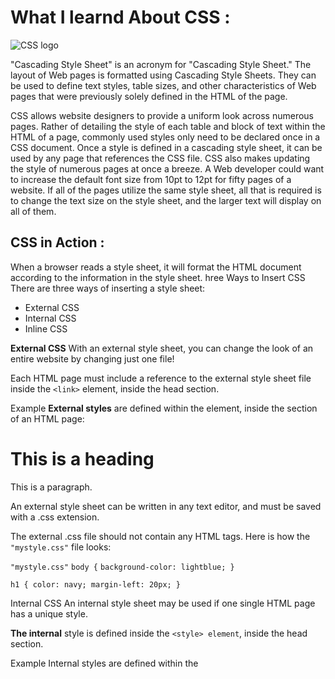 # What I learnd About CSS :
![CSS logo](https://cdn.pixabay.com/photo/2017/08/05/11/16/logo-2582747_1280.png)

"Cascading Style Sheet" is an acronym for "Cascading Style Sheet." The layout of Web pages is formatted using Cascading Style Sheets. They can be used to define text styles, table sizes, and other characteristics of Web pages that were previously solely defined in the HTML of the page.

CSS allows website designers to provide a uniform look across numerous pages. Rather of detailing the style of each table and block of text within the HTML of a page, commonly used styles only need to be declared once in a CSS document. Once a style is defined in a cascading style sheet, it can be used by any page that references the CSS file. CSS also makes updating the style of numerous pages at once a breeze. A Web developer could want to increase the default font size from 10pt to 12pt for fifty pages of a website. If all of the pages utilize the same style sheet, all that is required is to change the text size on the style sheet, and the larger text will display on all of them.

## CSS in Action :
When a browser reads a style sheet, it will format the HTML document according to the information in the style sheet.
hree Ways to Insert CSS
There are three ways of inserting a style sheet:

* External CSS
* Internal CSS
* Inline CSS

**External CSS**
With an external style sheet, you can change the look of an entire website by changing just one file!

Each HTML page must include a reference to the external style sheet file inside the `<link>` element, inside the head section.

Example
**External styles** are defined within the <link> element, inside the <head> section of an HTML page:

<!DOCTYPE html>
<html>
<head>
<link rel="stylesheet" href="mystyle.css">
</head>
<body>

<h1>This is a heading</h1>
<p>This is a paragraph.</p>

</body>
</html>
An external style sheet can be written in any text editor, and must be saved with a .css extension.

The external .css file should not contain any HTML tags.
Here is how the `"mystyle.css"` file looks:

`"mystyle.css"`
`body {`
  `background-color: lightblue;
}`

`h1 {
  color: navy;
  margin-left: 20px;
}`

Internal CSS
An internal style sheet may be used if one single HTML page has a unique style.

**The internal** style is defined inside the `<style> element`, inside the head section.

Example
Internal styles are defined within the <style> element, inside the `<head>` section of an HTML page:

`<!DOCTYPE html>`
`<html>`
`<head>`
`<style>`
`body {
  background-color: linen;
}`

`h1 {
  color: maroon;
  margin-left: 40px;
}`
`</style>
`</head>
`<body>`

`<h1>This is a heading</h1>`
  `<p>This is a paragraph.</p>`

`</body>`
`</html>`

**Inline CSS**
An inline style may be used to apply a unique style for a single element.

To use inline styles, add the style attribute to the relevant element. The style attribute can contain any CSS property.

Example
Inline styles are defined within the "style" attribute of the relevant element:

`<!DOCTYPE html>`
`<html>`
`<body>`

`<h1 style="color:blue;text-align:center;">This is a heading</h1>`
`<p style="color:red;">This is a paragraph.</p>`

`</body>`
`</html>`

## And I'm still learinig
